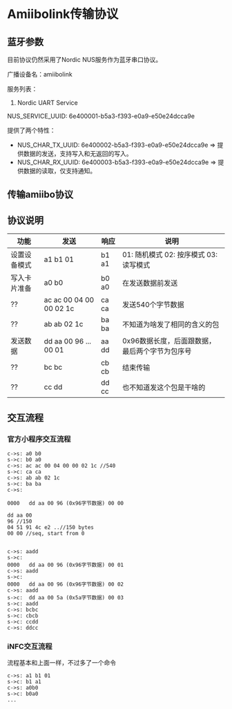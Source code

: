 # Amiibolink传输协议

## 蓝牙参数

目前协议仍然采用了Nordic NUS服务作为蓝牙串口协议。

广播设备名：amiibolink

服务列表：

1. Nordic UART Service

NUS_SERVICE_UUID: 6e400001-b5a3-f393-e0a9-e50e24dcca9e

提供了两个特性：

* NUS_CHAR_TX_UUID: 6e400002-b5a3-f393-e0a9-e50e24dcca9e => 提供数据的发送，支持写入和无返回的写入。
* NUS_CHAR_RX_UUID: 6e400003-b5a3-f393-e0a9-e50e24dcca9e => 提供数据的读取，仅支持通知。

## 传输amiibo协议

## 协议说明


| 功能      | 发送           | 响应    | 说明                        |
|---------|--------------|-------|---------------------------|
| 设置设备模式  | a1 b1 01 | b1 a1 | 01: 随机模式 02: 按序模式 03:读写模式 |
| 写入卡片准备  | a0 b0        | b0 a0 | 在发送数据前发送                  |
| ?? | ac ac 00 04 00 00 02 1c | ca ca | 发送540个字节数据                |
| ?? | ab ab 02 1c | ba ba | 不知道为啥发了相同的含义的包               |
| 发送数据 | dd aa 00 96 ... 00 01 | aa dd | 0x96数据长度，后面跟数据，最后两个字节为包序号   |
| ?? | bc bc | cb cb | 结束传输               |
| ?? | cc dd | dd cc | 也不知道发这个包是干啥的             |



## 交互流程

### 官方小程序交互流程

```
c->s: a0 b0
s->c: b0 a0
c->s: ac ac 00 04 00 00 02 1c //540
s->c: ca ca
c->s: ab ab 02 1c
s->c: ba ba
c->s:

0000   dd aa 00 96 (0x96字节数据) 00 00               

dd aa 00 
96 //150  
04 51 91 4c e2 ..//150 bytes 
00 00 //seq, start from 0


c->s: aadd
s->c:
0000   dd aa 00 96 (0x96字节数据) 00 01              
c->s: aadd
s->c:
0000   dd aa 00 96 (0x96字节数据) 00 02            
c->s: aadd
s->c:  dd aa 00 5a (0x5a字节数据) 00 03 
s->c: aadd
c->s: bcbc
s->c: cbcb
s->c: ccdd
c->s: ddcc
```

### iNFC交互流程 
流程基本和上面一样，不过多了一个命令
```
c->s: a1 b1 01
s->c: b1 a1
c->s: a0b0
s->c: b0a0
...
```

